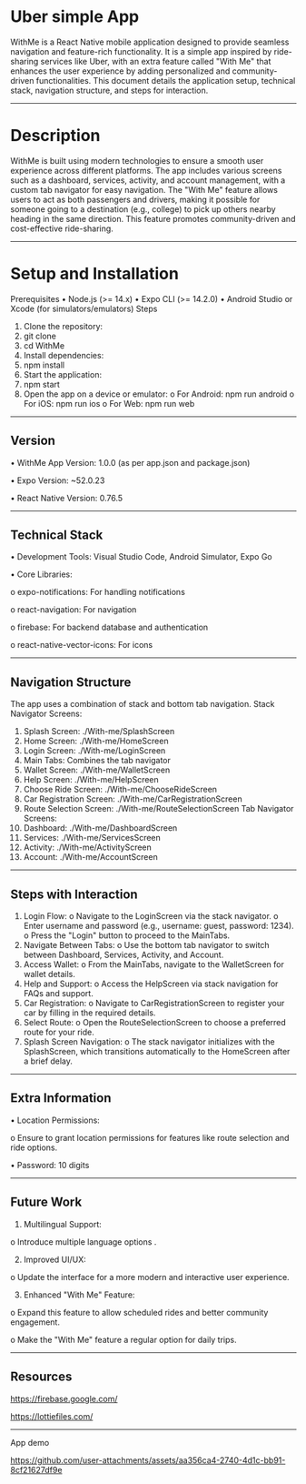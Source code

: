 # Uber simple App 
WithMe is a React Native mobile application designed to provide seamless navigation and feature-rich functionality. It is a simple app inspired by ride-sharing services like Uber, with an extra feature called "With Me" that enhances the user experience by adding personalized and community-driven functionalities. This document details the application setup, technical stack, navigation structure, and steps for interaction.
________________________________________
# Description
WithMe is built using modern technologies to ensure a smooth user experience across different platforms. The app includes various screens such as a dashboard, services, activity, and account management, with a custom tab navigator for easy navigation. The "With Me" feature allows users to act as both passengers and drivers, making it possible for someone going to a destination (e.g., college) to pick up others nearby heading in the same direction. This feature promotes community-driven and cost-effective ride-sharing.


________________________________________
# Setup and Installation
Prerequisites
•	Node.js (>= 14.x)
•	Expo CLI (>= 14.2.0)
•	Android Studio or Xcode (for simulators/emulators)
Steps
1.	Clone the repository: 
2.	git clone <repository-url>
3.	cd WithMe
4.	Install dependencies: 
5.	npm install
6.	Start the application: 
7.	npm start
8.	Open the app on a device or emulator: 
o	For Android: npm run android
o	For iOS: npm run ios
o	For Web: npm run web
________________________________________
## Version
•	WithMe App Version: 1.0.0 (as per app.json and package.json)

•	Expo Version: ~52.0.23

•	React Native Version: 0.76.5
________________________________________
## Technical Stack
•	Development Tools: Visual Studio Code, Android Simulator, Expo Go

•	Core Libraries: 

o	expo-notifications: For handling notifications

o	react-navigation: For navigation

o	firebase: For backend database and authentication

o	react-native-vector-icons: For icons
________________________________________
## Navigation Structure
The app uses a combination of stack and bottom tab navigation.
Stack Navigator Screens:
1.	Splash Screen: ./With-me/SplashScreen
2.	Home Screen: ./With-me/HomeScreen
3.	Login Screen: ./With-me/LoginScreen
4.	Main Tabs: Combines the tab navigator
5.	Wallet Screen: ./With-me/WalletScreen
6.	Help Screen: ./With-me/HelpScreen
7.	Choose Ride Screen: ./With-me/ChooseRideScreen
8.	Car Registration Screen: ./With-me/CarRegistrationScreen
9.	Route Selection Screen: ./With-me/RouteSelectionScreen
Tab Navigator Screens:
1.	Dashboard: ./With-me/DashboardScreen
2.	Services: ./With-me/ServicesScreen
3.	Activity: ./With-me/ActivityScreen
4.	Account: ./With-me/AccountScreen
________________________________________
## Steps with Interaction
1.	Login Flow:
o	Navigate to the LoginScreen via the stack navigator.
o	Enter username and password (e.g., username: guest, password: 1234).
o	Press the "Login" button to proceed to the MainTabs.
2.	Navigate Between Tabs:
o	Use the bottom tab navigator to switch between Dashboard, Services, Activity, and Account.
3.	Access Wallet:
o	From the MainTabs, navigate to the WalletScreen for wallet details.
4.	Help and Support:
o	Access the HelpScreen via stack navigation for FAQs and support.
5.	Car Registration:
o	Navigate to CarRegistrationScreen to register your car by filling in the required details.
6.	Select Route:
o	Open the RouteSelectionScreen to choose a preferred route for your ride.
7.	Splash Screen Navigation:
o	The stack navigator initializes with the SplashScreen, which transitions automatically to the HomeScreen after a brief delay.
________________________________________
## Extra Information

•	Location Permissions: 

o	Ensure to grant location permissions for features like route selection and ride options.

•	Password: 10 digits  

________________________________________
## Future Work

1.	Multilingual Support:
   
o	Introduce multiple language options .

2.	Improved UI/UX:
   
o	Update the interface for a more modern and interactive user experience. 

3.	Enhanced "With Me" Feature:
	
o	Expand this feature to allow scheduled rides and better community engagement.

o	Make the "With Me" feature a regular option for daily trips.

________________________________________
## Resources 
https://firebase.google.com/


https://lottiefiles.com/
________________________________________

App demo


https://github.com/user-attachments/assets/aa356ca4-2740-4d1c-bb91-8cf21627df9e
